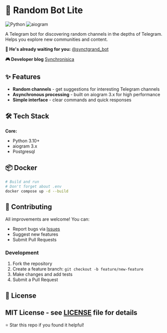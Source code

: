# 🎲 Random Bot Lite

![Python](https://img.shields.io/badge/python-3.10+-blue.svg)
![aiogram](https://img.shields.io/badge/aiogram-3.x-green.svg)

A Telegram bot for discovering random channels in the depths of Telegram. Helps you explore new communities and content.

**🤖 He's already waiting for you:** [@synctgrand_bot](https://t.me/synctgrand_bot)

**🎮 Developer blog** [Synchronisica](https://t.me/Synchronisica)

## ✨ Features

- **Random channels** - get suggestions for interesting Telegram channels
- **Asynchronous processing** - built on aiogram 3.x for high performance
- **Simple interface** - clear commands and quick responses

## 🛠 Tech Stack

**Core:**
- Python 3.10+
- aiogram 3.x 
- Postgresql 


## 📦 Docker

```bash
# Build and run
# Don't forget about .env
docker compose up -d --build
```

## 🤝 Contributing

All improvements are welcome! You can:

- Report bugs via [Issues](https://github.com/Andy666Fox/random_bot_lite/issues)
- Suggest new features
- Submit Pull Requests

### Development

1. Fork the repository
2. Create a feature branch: `git checkout -b feature/new-feature`
3. Make changes and add tests
4. Submit a Pull Request

## 📄 License

MIT License - see [LICENSE](LICENSE) file for details
---

⭐ Star this repo if you found it helpful!
